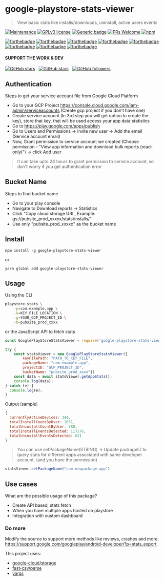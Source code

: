 # google-playstore-stats-viewer

> View basic stats like installs/downloads, uninstall, active users events


[![Maintenance](https://img.shields.io/badge/Maintained%3F-YES-blueviolet.svg)](#)
[![GPLv3 license](https://img.shields.io/badge/License-MIT-red.svg)](#)
[![Generic badge](https://img.shields.io/badge/Stable-YES-<COLOR>.svg)](#)
[![PRs Welcome](https://img.shields.io/badge/PRs-welcome-brightgreen.svg?style=flat-square)](#)
[![npm](https://img.shields.io/npm/v/google-playstore-stats-viewer/latest)](https://www.npmjs.com/package/google-playstore-stats-viewer)

[![forthebadge](https://forthebadge.com/images/badges/0-percent-optimized.svg)](#)
[![forthebadge](https://forthebadge.com/images/badges/contains-17-coffee-cups.svg)](#)
[![forthebadge](https://forthebadge.com/images/badges/powered-by-black-magic.svg)](#)
[![forthebadge](https://forthebadge.com/images/badges/uses-js.svg)](#)
[![forthebadge](https://forthebadge.com/images/badges/built-with-love.svg)](#)
[![forthebadge](https://forthebadge.com/images/badges/makes-people-smile.svg)](#)
[![forthebadge](https://forthebadge.com/images/badges/powered-by-electricity.svg)](#)
[![forthebadge](https://forthebadge.com/images/badges/ages-12.svg)](#)



#### SUPPORT THE WORK & DEV

[![GitHub stars](https://img.shields.io/github/forks/satyajiit/google-playstore-stats-viewer?style=social)](https://github.com/satyajiit/google-playstore-stats-viewer/network) &nbsp;
[![GitHub stars](https://img.shields.io/github/stars/satyajiit/google-playstore-stats-viewer?style=social)](https://github.com/satyajiit/google-playstore-stats-viewer/stargazers)
&nbsp;
[![GitHub followers](https://img.shields.io/github/followers/satyajiit?style=social&label=Follow&maxAge=2592000)](https://github.com/satyajiit?tab=followers)

## Authentication

Steps to get your service account file from Google Cloud Platform

- Go to your GCP Project https://console.cloud.google.com/iam-admin/serviceaccounts (Create gcp project if you don't have one)
- Create service account (In 3rd step you will get option to create the key), store that key, that will be used access your app data statistics
- Go to https://play.google.com/apps/publish
- Go to Users and Permissions -> Invite new user -> Add the email (Service account email)
- Now, Grant permission to service account we created (Choose permission - "View app information and download bulk reports (read-only)") -> click Add user 

> It can take upto 24 hours to grant permission to service account, so don't worry if you get authentication error

## Bucket Name

Steps to find bucket name

- Go to your play console
- Navigate to Download reports -> Statistics 
- Click "Copy cloud storage URI , Example: gs://pubsite_prod_xxxxx/stats/installs/"
- Use only "pubsite_prod_xxxxx" as the bucket name

## Install

```
npm install -g google-playstore-stats-viewer
```

or

```
yarn global add google-playstore-stats-viewer
```

## Usage

Using the CLI

```bash
playstore-stats \
    -p=com.example.app \
    -k=KEY_FILE_LOCATION \
    -g=YOUR_GCP_PROJECT_ID \
    -b=pubsite_prod_xxxx
```

or the JavaScript API to fetch stats

```javascript
const GooglePlayStoreStatsViewer = require('google-playstore-stats-viewer');

try {
    const statsViewer = new GooglePlayStoreStatsViewer({
        keyFilePath: "PATH_TO_KEY_FILE",
        packageName: "com.example.app",
        projectID: "GCP_PROJECT_ID",
        bucketName: "pubsite_prod_xxxx"})
    const data = await statsViewer.getAppStats();
    console.log(data);
} catch (e) {
  console.log(e);
}
```

Output (sample)

```javascript
{
  currentlyActiveDevices: 344,
  totalInstallCountByUser: 1051,
  totalUninstallCountByUser: 780,
  totalInstallEventsDetected: 117276,
  totalUninstallEventsDetected: 831
}
```

> You can use setPackageName(STRING) -> Update packageID to query stats for different apps associated with same developer account. (and you have the permission)

```javascript
statsViewer.setPackageName("com.newpackage.app")
```

## Use cases

What are the possible usage of this package?

- Create API based, stats fetch
- When you have multiple apps hosted on playstore
- Integration with custom dashboard


### Do more
Modify the source to support more methods like reviews, crashes and more.
https://support.google.com/googleplay/android-developer/?p=stats_export

This project uses:
- [google-cloud/storage](https://www.npmjs.com/package/@google-cloud/storage)
- [fast-csv/parse](https://www.npmjs.com/package/@fast-csv/parse)
- [yargs](https://www.npmjs.com/package/vargs)